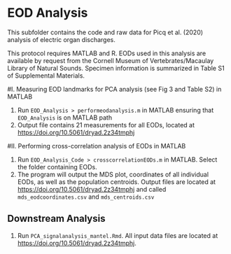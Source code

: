 # EOD Analysis

This subfolder contains the code and raw data for Picq et al. (2020) analysis of electric organ discharges.  

This protocol requires MATLAB and R. EODs used in this analysis are available by request from the Cornell Museum of Vertebrates/Macaulay Library of Natural Sounds.  Specimen information is summarized in Table S1 of Supplemental Materials.

#I. Measuring EOD landmarks for PCA analysis (see Fig 3 and Table S2) in MATLAB
1. Run `EOD_Analysis > performeodanalysis.m` in MATLAB ensuring that `EOD_Analysis` is on MATLAB path
2. Output file contains 21 measurements for all EODs, located at https://doi.org/10.5061/dryad.2z34tmphj

#II. Performing cross-correlation analysis of EODs in MATLAB
1. Run `EOD_Analysis_Code > crosscorrelationEODs.m` in MATLAB. Select the folder containing EODs.
2. The program will output the MDS plot, coordinates of all individual EODs, as well as the population centroids. Output files are located at https://doi.org/10.5061/dryad.2z34tmphj and called `mds_eodcoordinates.csv` and `mds_centroids.csv`

## Downstream Analysis
1. Run  `PCA_signalanalysis_mantel.Rmd`. All input data files are located at https://doi.org/10.5061/dryad.2z34tmphj.
